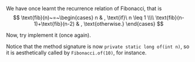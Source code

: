 
We have once learnt the recurrence relation of Fibonacci, that is
$$
\text{fib}(n)~=~\begin{cases}
n & , \text{if}\ n \leq 1 \\\\
\text{fib}(n-1)+\text{fib}(n-2) & , \text{otherwise.}
\end{cases}
$$

Now, try implement it (once again).

Notice that the method signature is now `private static long of(int n)`, 
so it is aesthetically called by `Fibonacci.of(10)`, for instance.
